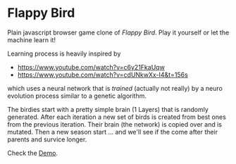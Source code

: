 # Flappy Bird

Plain javascript browser game clone of *Flappy Bird*. Play it yourself or let the machine learn it!

Learning process is heavily inspired by

* https://www.youtube.com/watch?v=c6y21FkaUqw
* https://www.youtube.com/watch?v=cdUNkwXx-I4&t=156s

which uses a neural network that is *trained* (actually not really) by a neuro evolution process similar to a genetic algorithm.

The birdies start with a pretty simple brain (1 Layers) that is randomly generated. After each iteration a new set of birds is created from best ones from the previous iteration. Their brain (the network) is copied over and is mutated. Then a new season start ... and we'll see if the come after their parents and survice longer.

Check the [Demo](https://goepfert.github.io/flappybird/).



